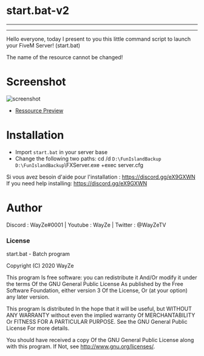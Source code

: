 # start.bat-v2


-----------------------------------------------------
-----------------------------------------------------

Hello everyone, today I present to you this little command script to launch your FiveM Server! (start.bat)

The name of the resource cannot be changed!


# Screenshot

![screenshot](https://media.discordapp.net/attachments/723280320450920480/768215242169122906/unknown.png)

- [Ressource Preview](https://streamable.com/g4bfx6) 

# Installation
- Import `start.bat` in your server base
- Change the following two paths:
cd /d `D:\FunIslandBackup`
`D:\FunIslandBackup`\FXServer.exe +exec server.cfg

Si vous avez besoin d'aide pour l'installation : https://discord.gg/eX9GXWN
If you need help installing: https://discord.gg/eX9GXWN

# Author 
Discord : WayZe#0001 | Youtube : WayZe | Twitter : @WayZeTV

### License
start.bat - Batch program

Copyright (C) 2020 WayZe

This program Is free software: you can redistribute it And/Or modify it under the terms Of the GNU General Public License As published by the Free Software Foundation, either version 3 Of the License, Or (at your option) any later version.

This program Is distributed In the hope that it will be useful, but WITHOUT ANY WARRANTY without even the implied warranty Of MERCHANTABILITY Or FITNESS FOR A PARTICULAR PURPOSE. See the GNU General Public License For more details.

You should have received a copy Of the GNU General Public License along with this program. If Not, see http://www.gnu.org/licenses/.

